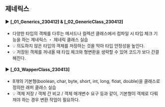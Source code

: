 ####
## 제네릭스
####
#### ► [_01_Generics_230412] & [_02_GenericClass_230412]
- 다양한 타입의 객체를 다루는 메서드나 컬렉션 클래스에서 컴파일 시 타입 체크 기능을 하는 제네릭스 ・ 제네릭 클래스 실습
- 💡 의도하지 않은 타입의 객체를 저장하는 것을 막아 타입 안정성을 높인다. 
- 💡 저장된 객체를 꺼내올 때 타입 체크와 형변환을 생략할 수 있어 코드가 보다 간결해진다.
####
#### ► [_03_WapperClass_230413]
- 8개의 기본형(boolean, char, byte, short, int, long, float, double)을 클래스로 정의한 래퍼 클래스 실습
- 💡 객체 저장 / 객체 간 비교 / 객체 매개변수 요구 등과 같이, 기본형이 객체로 다뤄져야 하는 경우 변환 작업이 필요하다.
####
